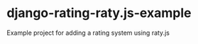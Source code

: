 django-rating-raty.js-example
=============================

Example project for adding a rating system using raty.js
